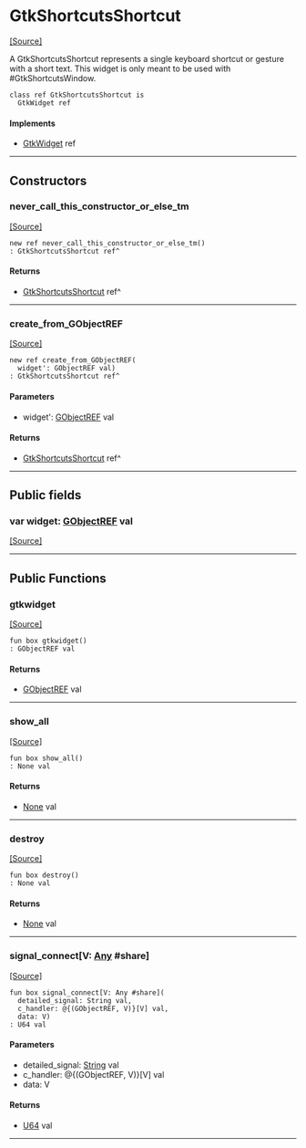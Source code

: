 # GtkShortcutsShortcut
<span class="source-link">[[Source]](src/gtk3/GtkShortcutsShortcut.md#L6)</span>

A GtkShortcutsShortcut represents a single keyboard shortcut or gesture
with a short text. This widget is only meant to be used with #GtkShortcutsWindow.


```pony
class ref GtkShortcutsShortcut is
  GtkWidget ref
```

#### Implements

* [GtkWidget](gtk3-GtkWidget.md) ref

---

## Constructors

### never_call_this_constructor_or_else_tm
<span class="source-link">[[Source]](src/gtk3/GtkShortcutsShortcut.md#L14)</span>


```pony
new ref never_call_this_constructor_or_else_tm()
: GtkShortcutsShortcut ref^
```

#### Returns

* [GtkShortcutsShortcut](gtk3-GtkShortcutsShortcut.md) ref^

---

### create_from_GObjectREF
<span class="source-link">[[Source]](src/gtk3/GtkShortcutsShortcut.md#L17)</span>


```pony
new ref create_from_GObjectREF(
  widget': GObjectREF val)
: GtkShortcutsShortcut ref^
```
#### Parameters

*   widget': [GObjectREF](gtk3-..-gobject-GObjectREF.md) val

#### Returns

* [GtkShortcutsShortcut](gtk3-GtkShortcutsShortcut.md) ref^

---

## Public fields

### var widget: [GObjectREF](gtk3-..-gobject-GObjectREF.md) val
<span class="source-link">[[Source]](src/gtk3/GtkShortcutsShortcut.md#L11)</span>



---

## Public Functions

### gtkwidget
<span class="source-link">[[Source]](src/gtk3/GtkShortcutsShortcut.md#L13)</span>


```pony
fun box gtkwidget()
: GObjectREF val
```

#### Returns

* [GObjectREF](gtk3-..-gobject-GObjectREF.md) val

---

### show_all
<span class="source-link">[[Source]](src/gtk3/GtkWidget.md#L4)</span>


```pony
fun box show_all()
: None val
```

#### Returns

* [None](builtin-None.md) val

---

### destroy
<span class="source-link">[[Source]](src/gtk3/GtkWidget.md#L7)</span>


```pony
fun box destroy()
: None val
```

#### Returns

* [None](builtin-None.md) val

---

### signal_connect\[V: [Any](builtin-Any.md) #share\]
<span class="source-link">[[Source]](src/gtk3/GtkWidget.md#L10)</span>


```pony
fun box signal_connect[V: Any #share](
  detailed_signal: String val,
  c_handler: @{(GObjectREF, V)}[V] val,
  data: V)
: U64 val
```
#### Parameters

*   detailed_signal: [String](builtin-String.md) val
*   c_handler: @{(GObjectREF, V)}[V] val
*   data: V

#### Returns

* [U64](builtin-U64.md) val

---

